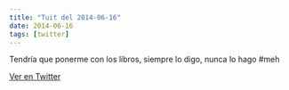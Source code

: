 ```yaml
---
title: "Tuit del 2014-06-16"
date: 2014-06-16
tags: [twitter]
---
```


Tendría que ponerme con los libros, siempre lo digo, nunca lo hago #meh



[Ver en Twitter](https://twitter.com/i/web/status/478668918253694978)
